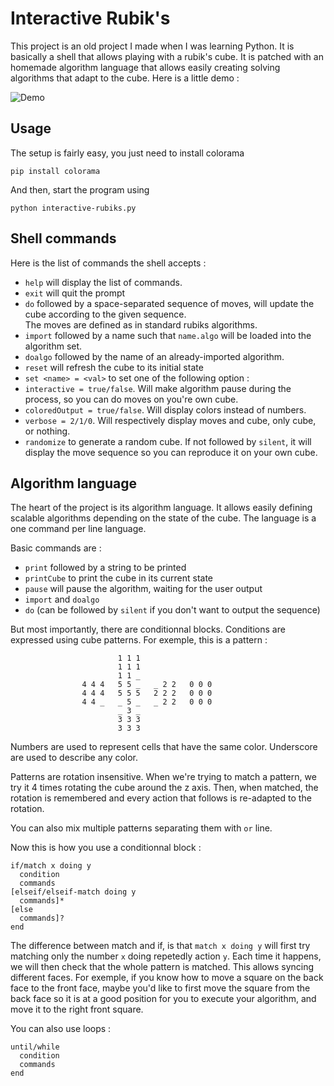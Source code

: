 # Interactive Rubik's

This project is an old project I made when I was learning Python.
It is basically a shell that allows playing with a rubik's cube.
It is patched with an homemade algorithm language that allows easily creating solving algorithms that adapt to the cube.
Here is a little demo :

![Demo](https://media.giphy.com/media/srcwknEXv8SOY/giphy.gif)


## Usage

The setup is fairly easy, you just need to install colorama
```
pip install colorama
```

And then, start the program using
```
python interactive-rubiks.py
```

## Shell commands

Here is the list of commands the shell accepts :

* `help` will display the list of commands.
* `exit` will quit the prompt
* `do` followed by a space-separated sequence of moves, will update the cube according to the given sequence.  
The moves are defined as in standard rubiks algorithms.
* `import` followed by a name such that `name.algo` will be loaded into the algorithm set.
* `doalgo` followed by the name of an already-imported algorithm.
* `reset` will refresh the cube to its initial state
* `set <name> = <val>` to set one of the following option :
 * `interactive = true/false`. Will make algorithm pause during the process, so you can do moves on you're own cube.
 * `coloredOutput = true/false`. Will display colors instead of numbers.
 * `verbose = 2/1/0`. Will respectively display moves and cube, only cube, or nothing.
* `randomize` to generate a random cube. If not followed by `silent`, it will display the move sequence so you can reproduce it on your own cube.

## Algorithm language

The heart of the project is its algorithm language. It allows easily defining scalable algorithms depending on the state of the cube.
The language is a one command per line language.

Basic commands are :

* `print` followed by a string to be printed
* `printCube` to print the cube in its current state
* `pause` will pause the algorithm, waiting for the user output
* `import` and `doalgo`
* `do` (can be followed by `silent` if you don't want to output the sequence)

But most importantly, there are conditionnal blocks.
Conditions are expressed using cube patterns.
For exemple, this is a pattern :
```
						1 1 1
						1 1 1
						1 1 _
				4 4 4	5 5 _	_ 2 2	0 0 0
				4 4 4	5 5 5	2 2 2	0 0 0
				4 4 _	_ 5 _	_ 2 2	0 0 0
						_ 3 _
						3 3 3
						3 3 3
```
Numbers are used to represent cells that have the same color. Underscore are used to describe any color.

Patterns are rotation insensitive. When we're trying to match a pattern, we try it 4 times rotating the cube around the z axis.
Then, when matched, the rotation is remembered and every action that follows is re-adapted to the rotation.

You can also mix multiple patterns separating them with `or` line.

Now this is how you use a conditionnal block :
```
if/match x doing y
  condition
  commands
[elseif/elseif-match doing y
  commands]*
[else
  commands]?
end
```

The difference between match and if, is that `match x doing y` will first try matching only the number `x` doing repetedly action `y`. Each time it happens, we will then check that the whole pattern is matched. This allows syncing different faces. For exemple, if you know how to move a square on the back face to the front face, maybe you'd like to first move the square from the back face so it is at a good position for you to execute your algorithm, and move it to the right front square.

You can also use loops :
```
until/while
  condition
  commands
end
```
